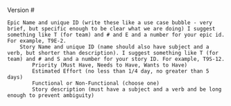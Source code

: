 Version #

    Epic Name and unique ID (write these like a use case bubble - very brief, but specific enough to be clear what we are doing) I suggest something like T (for team) and # and E and a number for your epic id. For example, T9E-2.
        Story Name and unique ID (name should also have subject and a verb, but shorter than description). I suggest something like T (for team) and # and S and a number for your story ID. For example, T9S-12.
            Priority (Must Have, Needs to Have, Wants to Have)
            Estimated Effort (no less than 1/4 day, no greater than 5 days)
            Functional or Non-Functional (choose one)
            Story description (must have a subject and a verb and be long enough to prevent ambiguity)
